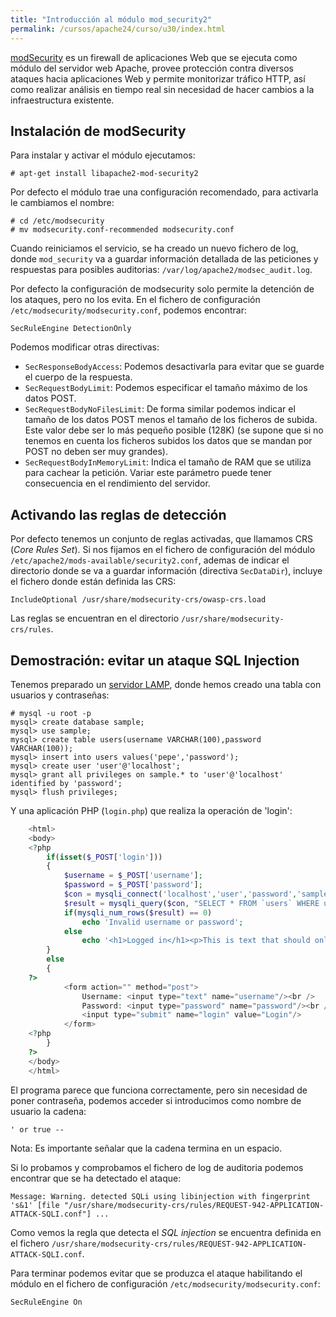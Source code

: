 ```yaml
---
title: "Introducción al módulo mod_security2"
permalink: /cursos/apache24/curso/u30/index.html
---
```


[modSecurity](`https://www.modsecurity.org/`) es un firewall de aplicaciones Web que se ejecuta como módulo del servidor web Apache, provee protección contra diversos ataques hacia aplicaciones Web y permite monitorizar tráfico HTTP, así como realizar análisis en tiempo real sin necesidad de hacer cambios a la infraestructura existente.

## Instalación de modSecurity

Para instalar y activar el módulo ejecutamos:

	# apt-get install libapache2-mod-security2

Por defecto el módulo trae una configuración recomendado, para activarla le cambiamos el nombre:

	# cd /etc/modsecurity
	# mv modsecurity.conf-recommended modsecurity.conf

Cuando reiniciamos el servicio, se ha creado un nuevo fichero de log, donde `mod_security` va a guardar información detallada de las peticiones y respuestas para posibles auditorias: `/var/log/apache2/modsec_audit.log`.

Por defecto la configuración de modsecurity solo permite la detención de los ataques, pero no los evita. En el fichero de configuración `/etc/modsecurity/modsecurity.conf`, podemos encontrar:
	
	SecRuleEngine DetectionOnly

Podemos modificar otras directivas:

* `SecResponseBodyAccess`: Podemos desactivarla para evitar que se guarde el cuerpo de la respuesta.
* `SecRequestBodyLimit`: Podemos especificar el tamaño máximo de los datos POST.
* `SecRequestBodyNoFilesLimit`: De forma similar podemos indicar el tamaño de los datos POST menos el tamaño de los ficheros de subida. Este valor debe ser lo más pequeño posible (128K) (se supone que si no tenemos en cuenta los ficheros subidos los datos que se mandan por POST no deben ser muy grandes).
* `SecRequestBodyInMemoryLimit`: Indica el tamaño de RAM que se utiliza para cachear la petición. Variar este parámetro puede tener consecuencia en el rendimiento del servidor.

## Activando las reglas de detección

Por defecto tenemos un conjunto de reglas activadas, que llamamos CRS (*Core Rules Set*). Si nos fijamos en el fichero de configuración del módulo `/etc/apache2/mods-available/security2.conf`, ademas de indicar el directorio donde se va a guardar información (directiva `SecDataDir`), incluye el fichero donde están definida las CRS:

	IncludeOptional /usr/share/modsecurity-crs/owasp-crs.load

Las reglas se encuentran en el directorio `/usr/share/modsecurity-crs/rules`.

## Demostración: evitar un ataque SQL Injection

Tenemos preparado un [servidor LAMP](https://linuxconfig.org/how-to-install-a-lamp-server-on-debian-9-stretch-linux), donde hemos creado una tabla con usuarios y contraseñas:

	# mysql -u root -p
    mysql> create database sample;
    mysql> use sample;
    mysql> create table users(username VARCHAR(100),password VARCHAR(100));
    mysql> insert into users values('pepe','password');
    mysql> create user 'user'@'localhost';
	mysql> grant all privileges on sample.* to 'user'@'localhost' identified by 'password';
	mysql> flush privileges;

Y una aplicación PHP (`login.php`) que realiza la operación de 'login':
```php
	<html>
	<body>
	<?php
	    if(isset($_POST['login']))
	    {
	        $username = $_POST['username'];
	        $password = $_POST['password'];
	        $con = mysqli_connect('localhost','user','password','sample');
	        $result = mysqli_query($con, "SELECT * FROM `users` WHERE username='$username' AND password='$password'");
	        if(mysqli_num_rows($result) == 0)
	            echo 'Invalid username or password';
	        else
	            echo '<h1>Logged in</h1><p>This is text that should only be displayed when logged in with valid credentials.</p>';
	    }
	    else
	    {
	?>
	        <form action="" method="post">
	            Username: <input type="text" name="username"/><br />
	            Password: <input type="password" name="password"/><br />
	            <input type="submit" name="login" value="Login"/>
	        </form>
	<?php
	    }
	?>
	</body>
	</html>
```
El programa parece que funciona correctamente, pero sin necesidad de poner contraseña, podemos acceder si introducimos como nombre de usuario la cadena:

	' or true -- 

Nota: Es importante señalar que la cadena termina en un espacio.

Si lo probamos y comprobamos el fichero de log de auditoria podemos encontrar que se ha detectado el ataque:

	Message: Warning. detected SQLi using libinjection with fingerprint 's&1' [file "/usr/share/modsecurity-crs/rules/REQUEST-942-APPLICATION-ATTACK-SQLI.conf"] ...

Como vemos la regla que detecta el *SQL injection* se encuentra definida en el fichero `/usr/share/modsecurity-crs/rules/REQUEST-942-APPLICATION-ATTACK-SQLI.conf`.

Para terminar podemos evitar que se produzca el ataque habilitando el módulo en el fichero de configuración `/etc/modsecurity/modsecurity.conf`:

	SecRuleEngine On
